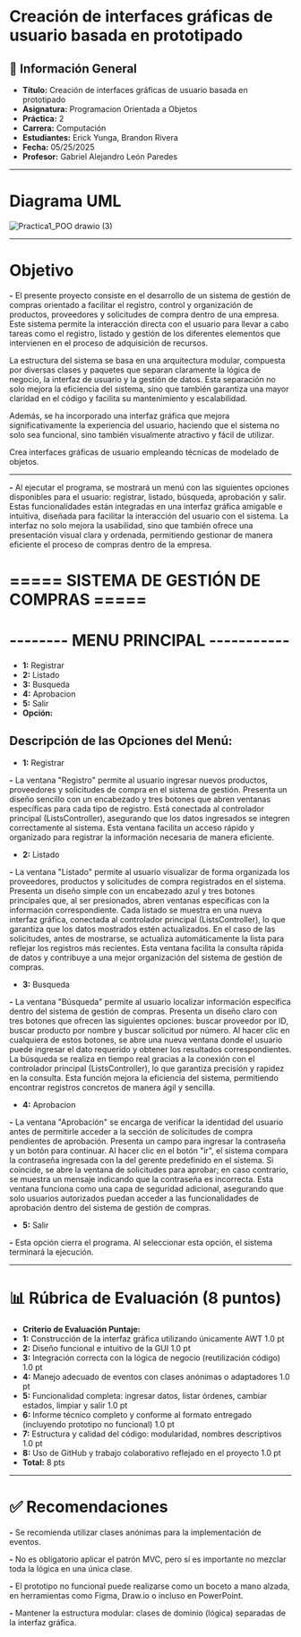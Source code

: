 # Creación de interfaces gráficas de usuario basada en prototipado

## 📌 Información General

- **Título:**  Creación de interfaces gráficas de usuario basada en prototipado
- **Asignatura:** Programacion Orientada a Objetos
- **Práctica:** 2
- **Carrera:** Computación
- **Estudiantes:** Erick Yunga, Brandon Rivera
- **Fecha:** 05/25/2025
- **Profesor:** Gabriel Alejandro León Paredes


---
# Diagrama UML

![Practica1_POO drawio (3)](https://github.com/user-attachments/assets/9a649960-3820-427a-8390-1aa7a4e4edd2)

---
# Objetivo
**-** El presente proyecto consiste en el desarrollo de un sistema de gestión de compras orientado a facilitar el registro, control y organización de productos, proveedores y solicitudes de compra dentro de una empresa. Este sistema permite la interacción directa con el usuario para llevar a cabo tareas como el registro, listado y gestión de los diferentes elementos que intervienen en el proceso de adquisición de recursos.

La estructura del sistema se basa en una arquitectura modular, compuesta por diversas clases y paquetes que separan claramente la lógica de negocio, la interfaz de usuario y la gestión de datos. Esta separación no solo mejora la eficiencia del sistema, sino que también garantiza una mayor claridad en el código y facilita su mantenimiento y escalabilidad.

Además, se ha incorporado una interfaz gráfica que mejora significativamente la experiencia del usuario, haciendo que el sistema no solo sea funcional, sino también visualmente atractivo y fácil de utilizar. 

Crea interfaces gráficas de usuario empleando técnicas de modelado de objetos.

---
**-** Al ejecutar el programa, se mostrará un menú con las siguientes opciones disponibles para el usuario: registrar, listado, búsqueda, aprobación y salir. Estas funcionalidades están integradas en una interfaz gráfica amigable e intuitiva, diseñada para facilitar la interacción del usuario con el sistema. La interfaz no solo mejora la usabilidad, sino que también ofrece una presentación visual clara y ordenada, permitiendo gestionar de manera eficiente el proceso de compras dentro de la empresa.
# ===== SISTEMA DE GESTIÓN DE COMPRAS  =====
# -------- MENU PRINCIPAL -----------
- **1:** Registrar
- **2:** Listado
- **3:** Busqueda
- **4:** Aprobacion
- **5:** Salir
- **Opción:**
  
## Descripción de las Opciones del Menú:
- **1:** Registrar 

**-** La ventana "Registro" permite al usuario ingresar nuevos productos, proveedores y solicitudes de compra en el sistema de gestión. Presenta un diseño sencillo con un encabezado y tres botones que abren ventanas específicas para cada tipo de registro. Está conectada al controlador principal (ListsController), asegurando que los datos ingresados se integren correctamente al sistema. Esta ventana facilita un acceso rápido y organizado para registrar la información necesaria de manera eficiente.

- **2:** Listado

**-** La ventana "Listado" permite al usuario visualizar de forma organizada los proveedores, productos y solicitudes de compra registrados en el sistema. Presenta un diseño simple con un encabezado azul y tres botones principales que, al ser presionados, abren ventanas específicas con la información correspondiente. Cada listado se muestra en una nueva interfaz gráfica, conectada al controlador principal (ListsController), lo que garantiza que los datos mostrados estén actualizados. En el caso de las solicitudes, antes de mostrarse, se actualiza automáticamente la lista para reflejar los registros más recientes. Esta ventana facilita la consulta rápida de datos y contribuye a una mejor organización del sistema de gestión de compras.

- **3:** Busqueda 

**-** La ventana "Búsqueda" permite al usuario localizar información específica dentro del sistema de gestión de compras. Presenta un diseño claro con tres botones que ofrecen las siguientes opciones: buscar proveedor por ID, buscar producto por nombre y buscar solicitud por número. Al hacer clic en cualquiera de estos botones, se abre una nueva ventana donde el usuario puede ingresar el dato requerido y obtener los resultados correspondientes. La búsqueda se realiza en tiempo real gracias a la conexión con el controlador principal (ListsController), lo que garantiza precisión y rapidez en la consulta. Esta función mejora la eficiencia del sistema, permitiendo encontrar registros concretos de manera ágil y sencilla.

- **4:** Aprobacion

**-** La ventana "Aprobación" se encarga de verificar la identidad del usuario antes de permitirle acceder a la sección de solicitudes de compra pendientes de aprobación. Presenta un campo para ingresar la contraseña y un botón para continuar. Al hacer clic en el botón "ir", el sistema compara la contraseña ingresada con la del gerente predefinido en el sistema. Si coincide, se abre la ventana de solicitudes para aprobar; en caso contrario, se muestra un mensaje indicando que la contraseña es incorrecta. Esta ventana funciona como una capa de seguridad adicional, asegurando que solo usuarios autorizados puedan acceder a las funcionalidades de aprobación dentro del sistema de gestión de compras.

- **5:** Salir

**-** Esta opción cierra el programa. Al seleccionar esta opción, el sistema terminará la ejecución.


---

# 📊 Rúbrica de Evaluación (8 puntos)
- **Criterio de Evaluación	Puntaje:** 
- **1:** Construcción de la interfaz gráfica utilizando únicamente AWT	1.0 pt
- **2:** Diseño funcional e intuitivo de la GUI	1.0 pt
- **3:** Integración correcta con la lógica de negocio (reutilización código)	1.0 pt
- **4:** Manejo adecuado de eventos con clases anónimas o adaptadores	1.0 pt
- **5:** Funcionalidad completa: ingresar datos, listar órdenes, cambiar estados, limpiar y salir	1.0 pt
- **6:** Informe técnico completo y conforme al formato entregado (incluyendo prototipo no funcional)	1.0 pt
- **7:** Estructura y calidad del código: modularidad, nombres descriptivos	1.0 pt
- **8:** Uso de GitHub y trabajo colaborativo reflejado en el proyecto	1.0 pt
- **Total:**	8 pts

---
# ✅ Recomendaciones
**-** Se recomienda utilizar clases anónimas para la implementación de eventos.

**-** No es obligatorio aplicar el patrón MVC, pero sí es importante no mezclar toda la lógica en una única clase.

**-** El prototipo no funcional puede realizarse como un boceto a mano alzada, en herramientas como Figma, Draw.io o incluso en PowerPoint.

**-** Mantener la estructura modular: clases de dominio (lógica) separadas de la interfaz gráfica.





  
